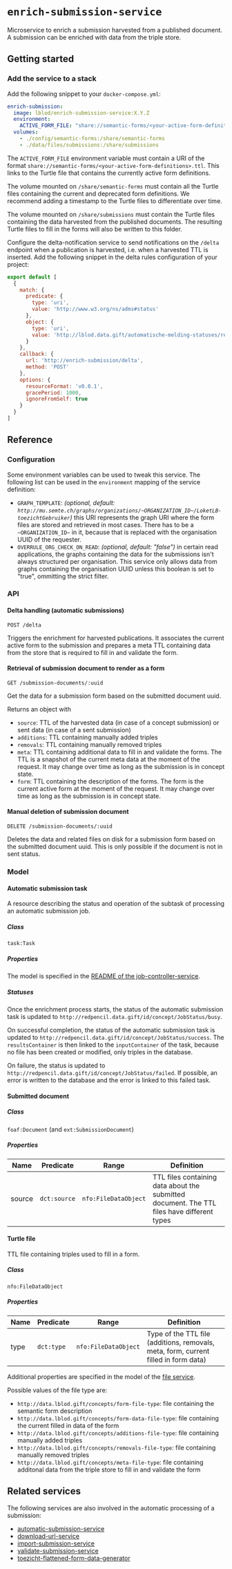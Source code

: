 # `enrich-submission-service`

Microservice to enrich a submission harvested from a published document. A
submission can be enriched with data from the triple store.

## Getting started

### Add the service to a stack

Add the following snippet to your `docker-compose.yml`:

```yml
enrich-submission:
  image: lblod/enrich-submission-service:X.Y.Z
  environment:
    ACTIVE_FORM_FILE: "share://semantic-forms/<your-active-form-definitions>.ttl"
  volumes:
    - ./config/semantic-forms:/share/semantic-forms
    - ./data/files/submissions:/share/submissions
```

The `ACTIVE_FORM_FILE` environment variable must contain a URI of the format
`share://semantic-forms/<your-active-form-definitions>.ttl`. This links to the
Turtle file that contains the currently active form definitions.

The volume mounted on `/share/semantic-forms` must contain all the Turtle files
containing the current and deprecated form definitions. We recommend adding a
timestamp to the Turtle files to differentiate over time.

The volume mounted on `/share/submissions` must contain the Turtle files
containing the data harvested from the published documents. The resulting
Turtle files to fill in the forms will also be written to this folder.

Configure the delta-notification service to send notifications on the `/delta`
endpoint when a publication is harvested, i.e. when a harvested TTL is
inserted. Add the following snippet in the delta rules configuration of your
project:

```javascript
export default [
  {
    match: {
      predicate: {
        type: 'uri',
        value: 'http://www.w3.org/ns/adms#status'
      },
      object: {
        type: 'uri',
        value: 'http://lblod.data.gift/automatische-melding-statuses/ready-for-enrichment'
      }
    },
    callback: {
      url: 'http://enrich-submission/delta',
      method: 'POST'
    },
    options: {
      resourceFormat: 'v0.0.1',
      gracePeriod: 1000,
      ignoreFromSelf: true
    }
  }
]
```

## Reference

### Configuration

Some environment variables can be used to tweak this service. The following
list can be used in the `environment` mapping of the service definition:

* `GRAPH_TEMPLATE`: <em>(optional, default:
  `http://mu.semte.ch/graphs/organizations/~ORGANIZATION_ID~/LoketLB-toezichtGebruiker`)
   </em> this URI represents the graph URI where the form files are stored and
   retrieved in most cases. There has to be a `~ORGANIZATION_ID~` in it,
   because that is replaced with the organisation UUID of the requester.
*  `OVERRULE_ORG_CHECK_ON_READ`: <em>(optional, default: "false")</em> in
   certain read applications, the graphs containing the data for the
   submissions isn't always structured per organisation. This service only
   allows data from graphs containing the organisation UUID unless this boolean
   is set to "true", ommitting the strict filter.

### API

#### Delta handling (automatic submissions)

```
POST /delta
```

Triggers the enrichment for harvested publications. It associates the current
active form to the submission and prepares a meta TTL containing data from the
store that is required to fill in and validate the form.

#### Retrieval of submission document to render as a form

```
GET /submission-documents/:uuid
```

Get the data for a submission form based on the submitted document uuid.

Returns an object with

* `source`: TTL of the harvested data (in case of a concept submission) or sent
  data (in case of a sent submission)
* `additions`: TTL containing manually added triples
* `removals`: TTL containing manually removed triples
* `meta`: TTL containing additional data to fill in and validate the forms. The
  TTL is a snapshot of the current meta data at the moment of the request. It
  may change over time as long as the submission is in concept state.
* `form`: TTL containing the description of the forms. The form is the current
  active form at the moment of the request. It may change over time as long as
  the submission is in concept state.

#### Manual deletion of submission document

```
DELETE /submission-documents/:uuid
```

Deletes the data and related files on disk for a submission form based on the
submitted document uuid. This is only possible if the document is not in sent
status.
 
### Model

#### Automatic submission task

A resource describing the status and operation of the subtask of processing an
automatic submission job.

##### Class

`task:Task`

##### Properties

The model is specified in the [README of the
job-controller-service](https://github.com/lblod/job-controller-service#task).

##### Statuses

Once the enrichment process starts, the status of the automatic submission task
is updated to `http://redpencil.data.gift/id/concept/JobStatus/busy`.

On successful completion, the status of the automatic submission task is
updated to `http://redpencil.data.gift/id/concept/JobStatus/success`. The
`resultsContainer` is then linked to the `inputContainer` of the task, because
no file has been created or modified, only triples in the database.

On failure, the status is updated to
`http://redpencil.data.gift/id/concept/JobStatus/failed`. If possible, an error
is written to the database and the error is linked to this failed task.

#### Submitted document

##### Class

`foaf:Document` (and `ext:SubmissionDocument`)

##### Properties

| Name   | Predicate    | Range                | Definition                                                                                 |
|--------|--------------|----------------------|--------------------------------------------------------------------------------------------|
| source | `dct:source` | `nfo:FileDataObject` | TTL files containing data about the submitted document. The TTL files have different types |

#### Turtle file

TTL file containing triples used to fill in a form.

##### Class

`nfo:FileDataObject`

##### Properties

| Name | Predicate  | Range                | Definition                                                                          |
|------|------------|----------------------|-------------------------------------------------------------------------------------|
| type | `dct:type` | `nfo:FileDataObject` | Type of the TTL file (additions, removals, meta, form, current filled in form data) |

Additional properties are specified in the model of the [file
service](https://github.com/mu-semtech/file-service#resources).

Possible values of the file type are:

* `http://data.lblod.gift/concepts/form-file-type`: file containing the
  semantic form description
* `http://data.lblod.gift/concepts/form-data-file-type`: file containing the
  current filled in data of the form
* `http://data.lblod.gift/concepts/additions-file-type`: file containing
  manually added triples
* `http://data.lblod.gift/concepts/removals-file-type`: file containing
  manually removed triples
* `http://data.lblod.gift/concepts/meta-file-type`: file containing additonal
  data from the triple store to fill in and validate the form

## Related services

The following services are also involved in the automatic processing of a
submission:

* [automatic-submission-service](https://github.com/lblod/automatic-submission-service)
* [download-url-service](https://github.com/lblod/download-url-service)
* [import-submission-service](https://github.com/lblod/import-submission-service)
* [validate-submission-service](https://github.com/lblod/validate-submission-service)
* [toezicht-flattened-form-data-generator](https://github.com/lblod/toezicht-flattened-form-data-generator)


